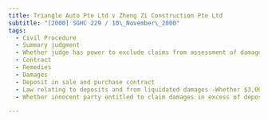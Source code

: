 ```yaml
---
title: Triangle Auto Pte Ltd v Zheng Zi Construction Pte Ltd 
subtitle: "[2000] SGHC 229 / 10\_November\_2000"
tags:
  - Civil Procedure
  - Summary judgment
  - Whether judge has power to exclude claims from assessment of damages on own motion
  - Contract
  - Remedies
  - Damages
  - Deposit in sale and purchase contract
  - Law relating to deposits and from liquidated damages -Whether $3,000 a non refundable deposit
  - Whether innocent party entitled to claim damages in excess of deposit

---
```


